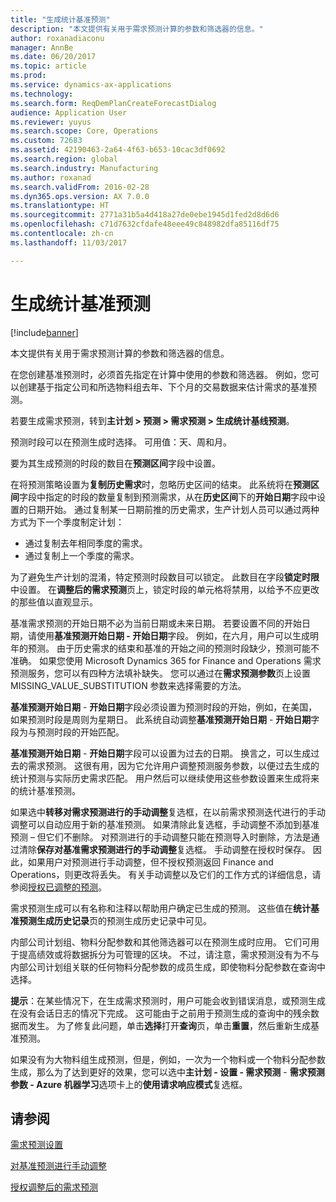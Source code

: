 ```yaml
---
title: "生成统计基准预测"
description: "本文提供有关用于需求预测计算的参数和筛选器的信息。"
author: roxanadiaconu
manager: AnnBe
ms.date: 06/20/2017
ms.topic: article
ms.prod: 
ms.service: dynamics-ax-applications
ms.technology: 
ms.search.form: ReqDemPlanCreateForecastDialog
audience: Application User
ms.reviewer: yuyus
ms.search.scope: Core, Operations
ms.custom: 72683
ms.assetid: 42190463-2a64-4f63-b653-10cac3df0692
ms.search.region: global
ms.search.industry: Manufacturing
ms.author: roxanad
ms.search.validFrom: 2016-02-28
ms.dyn365.ops.version: AX 7.0.0
ms.translationtype: HT
ms.sourcegitcommit: 2771a31b5a4d418a27de0ebe1945d1fed2d8d6d6
ms.openlocfilehash: c71d7632cfdafe48eee49c848982dfa85116df75
ms.contentlocale: zh-cn
ms.lasthandoff: 11/03/2017

---
```


# <a name="generate-a-statistical-baseline-forecast"></a>生成统计基准预测

[!include[banner](../includes/banner.md)]


本文提供有关用于需求预测计算的参数和筛选器的信息。 

在您创建基准预测时，必须首先指定在计算中使用的参数和筛选器。 例如，您可以创建基于指定公司和所选物料组去年、下个月的交易数据来估计需求的基准预测。 

若要生成需求预测，转到**主计划 &gt; 预测 &gt; 需求预测 &gt; 生成统计基线预测**。 

预测时段可以在预测生成时选择。 可用值：天、周和月。 

要为其生成预测的时段的数目在**预测区间**字段中设置。 

在将预测策略设置为**复制历史需求**时，忽略历史区间的结束。 此系统将在**预测区间**字段中指定的时段的数量复制到预测需求，从在**历史区间**下的**开始日期**字段中设置的日期开始。 通过复制某一日期前推的历史需求，生产计划人员可以通过两种方式为下一个季度制定计划：

-   通过复制去年相同季度的需求。
-   通过复制上一个季度的需求。

为了避免生产计划的混淆，特定预测时段数目可以锁定。 此数目在字段**锁定时限**中设置。 在**调整后的需求预测**页上，锁定时段的单元格将禁用，以给予不应更改的那些值以直观显示。 

基准需求预测的开始日期不必为当前日期或未来日期。 若要设置不同的开始日期，请使用**基准预测开始日期 - 开始日期**字段。 例如，在六月，用户可以生成明年的预测。 由于历史需求的结束和基准的开始之间的预测时段缺少，预测可能不准确。 如果您使用 Microsoft Dynamics 365 for Finance and Operations 需求预测服务，您可以有四种方法填补缺失。 您可以通过在**需求预测参数**页上设置 MISSING\_VALUE\_SUBSTITUTION 参数来选择需要的方法。 

**基准预测开始日期**  -  **开始日期**字段必须设置为预测时段的开始，例如，在美国，如果预测时段是周则为星期日。 此系统自动调整**基准预测开始日期**  -  **开始日期**字段为与预测时段的开始匹配。 

**基准预测开始日期**  -  **开始日期**字段可以设置为过去的日期。 换言之，可以生成过去的需求预测。 这很有用，因为它允许用户调整预测服务参数，以便过去生成的统计预测与实际历史需求匹配。 用户然后可以继续使用这些参数设置来生成将来的统计基准预测。 

如果选中**转移对需求预测进行的手动调整**复选框，在以前需求预测迭代进行的手动调整可以自动应用于新的基准预测。 如果清除此复选框，手动调整不添加到基准预测 – 但它们不删除。 对预测进行的手动调整只能在预测导入时删除，方法是通过清除**保存对基准需求预测进行的手动调整**复选框。 手动调整在授权时保存。 因此，如果用户对预测进行手动调整，但不授权预测返回 Finance and Operations，则更改将丢失。 有关手动调整以及它们的工作方式的详细信息，请参阅[授权已调整的预测](authorize-adjusted-forecast.md)。 

需求预测生成可以有名称和注释以帮助用户确定已生成的预测。 这些值在**统计基准预测生成历史记录**页的预测生成历史记录中可见。 

内部公司计划组、物料分配参数和其他筛选器可以在预测生成时应用。 它们可用于提高绩效或将数据拆分为可管理的区块。 不过，请注意，需求预测没有为不与内部公司计划组关联的任何物料分配参数的成员生成，即使物料分配参数在查询中选择。 

**提示**：在某些情况下，在生成需求预测时，用户可能会收到错误消息，或预测生成在没有会话日志的情况下完成。 这可能由于之前用于预测生成的查询中的残余数据而发生。 为了修复此问题，单击**选择**打开**查询**页，单击**重置**，然后重新生成基准预测。 

如果没有为大物料组生成预测，但是，例如，一次为一个物料或一个物料分配参数生成，那么为了达到更好的效果，您可以选中**主计划 - 设置 - 需求预测**  -  **需求预测参数 - Azure 机器学习**选项卡上的**使用请求响应模式**复选框。

<a name="see-also"></a>请参阅
--------

[需求预测设置](demand-forecasting-setup.md)

[对基准预测进行手动调整](manual-adjustments-baseline-forecast.md)

[授权调整后的需求预测](authorize-adjusted-forecast.md)




